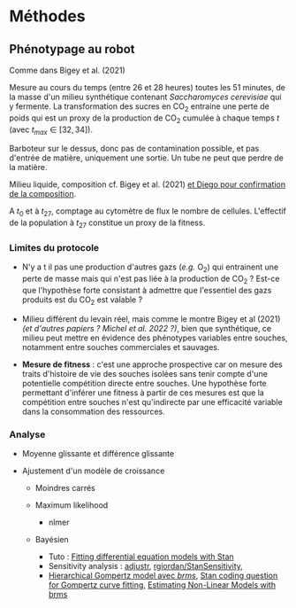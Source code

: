 # Méthodes

## Phénotypage au robot

Comme dans Bigey et al. (2021)

Mesure au cours du temps (entre 26 et 28 heures) toutes les 51 minutes, de la masse d'un milieu synthétique contenant *Saccharomyces cerevisiae* qui y fermente. La transformation des sucres en CO<sub>2</sub> entraine une perte de poids qui est un proxy de la production de CO<sub>2</sub> cumulée à chaque temps $t$ (avec $t_{max} \in [32,34]$).

Barboteur sur le dessus, donc pas de contamination possible, et pas d'entrée de matière, uniquement une sortie. Un tube ne peut que perdre de la matière.

Milieu liquide, composition cf. Bigey et al. (2021) <u>et Diego pour confirmation de la composition</u>.

A $t_0$ et à $t_{27}$, comptage au cytomètre de flux le nombre de cellules. L'effectif de la population à $t_{27}$ constitue un proxy de la fitness.

### Limites du protocole

- N'y a t il pas une production d'autres gazs (*e.g.* O<sub>2</sub>) qui entrainent une perte de masse mais qui n'est pas liée à la production de CO<sub>2</sub> ? Est-ce que l'hypothèse forte consistant à admettre que l'essentiel des gazs produits est du CO<sub>2</sub> est valable ?

- Milieu différent du levain réel, mais comme le montre Bigey et al (2021) *(et d'autres papiers ? Michel et al. 2022 ?)*, bien que synthétique, ce milieu peut mettre en évidence des phénotypes variables entre souches, notamment entre souches commerciales et sauvages.

- **Mesure de fitness** : c'est une approche prospective car on mesure des traits d'histoire de vie des souches isolées sans tenir compte d'une potentielle compétition directe entre souches. Une hypothèse forte permettant d'inférer une fitness à partir de ces mesures est que la compétition entre souches n'est qu'indirecte par une efficacité variable dans la consommation des ressources.

### Analyse

* Moyenne glissante et différence glissante

* Ajustement d'un modèle de croissance
  
  * Moindres carrés
  
  * Maximum likelihood
    
    * nlmer
  
  * Bayésien
    
    * Tuto : [Fitting differential equation models with Stan](https://shug3502.github.io/blog/DifferentialEqnsStan)
    * Sensitivity analysis : [adjustr](https://corymccartan.github.io/adjustr/), [rgiordan/StanSensitivity](https://github.com/rgiordan/StanSensitivity), 
    * [Hierarchical Gompertz model avec *brms*](https://discourse.mc-stan.org/t/hierarchical-gompertz-model/13724/13), [Stan coding question for Gompertz curve fitting](https://discourse.mc-stan.org/t/stan-coding-question-for-gompertz-curve-fitting/14618), [Estimating Non-Linear Models with brms](https://cran.r-project.org/web/packages/brms/vignettes/brms_nonlinear.html)
